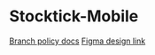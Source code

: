 # Stocktick-Mobile

[Branch policy docs](https://docs.google.com/document/d/13dVE5dm9v0YoFxF37fgdKwtCLDcvVVPBGRw5mGQ6hE8/edit)
[Figma design link](https://www.figma.com/file/ApP0nnzZaKORgb1L1QonSf/Stock-Tick?node-id=521%3A512)
<!--Please re update the ReadMe as finally required.-->

